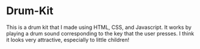 # Drum-Kit
This is a drum kit that I made using HTML, CSS, and Javascript.
It works by playing a drum sound corresponding to the key that the user presses.
I think it looks very attractive, especially to little children!
